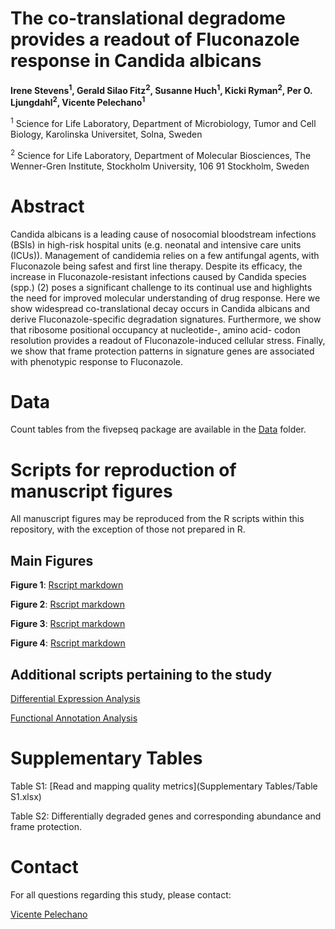 # **The co-translational degradome provides a readout of Fluconazole response in Candida albicans**

**Irene Stevens<sup>1</sup>, Gerald Silao Fitz<sup>2</sup>, Susanne Huch<sup>1</sup>, Kicki Ryman<sup>2</sup>, Per O. Ljungdahl<sup>2</sup>, Vicente Pelechano<sup>1</sup>**


<sup>1</sup> Science for Life Laboratory, Department of Microbiology, Tumor and Cell Biology, Karolinska Universitet, Solna, Sweden

<sup>2</sup> Science for Life Laboratory, Department of Molecular Biosciences, The Wenner-Gren Institute, Stockholm University, 106 91 Stockholm, Sweden


# **Abstract**
Candida albicans is a leading cause of nosocomial bloodstream infections (BSIs) in high-risk hospital units (e.g. neonatal and intensive care units (ICUs)). Management of candidemia relies on a few antifungal agents, with Fluconazole being safest and first line therapy. Despite its efficacy, the increase in Fluconazole-resistant infections caused by Candida species (spp.) (2) poses a significant challenge to its continual use and highlights the need for improved molecular understanding of drug response. Here we show widespread co-translational decay occurs in Candida albicans and derive Fluconazole-specific degradation signatures. Furthermore, we show that ribosome positional occupancy at nucleotide-, amino acid- codon resolution provides a readout of Fluconazole-induced cellular stress. Finally, we show that frame protection patterns in signature genes are associated with phenotypic response to Fluconazole.

# **Data**
Count tables from the fivepseq package are available in the [Data](https://github.com/irenestevens8/Candida_degradome/tree/main/Data) folder. 

# **Scripts for reproduction of manuscript figures**
All manuscript figures may be reproduced from the R scripts within this repository, with the exception of those not prepared in R.


## **Main Figures**

**Figure 1**: [Rscript markdown](https://github.com/irenestevens8/Candida_degradome)

**Figure 2**: [Rscript markdown](https://github.com/irenestevens8/Candida_degradome)

**Figure 3**: [Rscript markdown](https://github.com/irenestevens8/Candida_degradome)

**Figure 4**: [Rscript markdown](https://github.com/irenestevens8/Candida_degradome)

## **Additional scripts pertaining to the study**

[Differential Expression Analysis](https://github.com/irenestevens8/Candida_degradome)

[Functional Annotation Analysis](https://david.ncifcrf.gov/)

# **Supplementary Tables** 

Table S1: [Read and mapping quality metrics](Supplementary Tables/Table S1.xlsx)

Table S2: Differentially degraded genes and corresponding abundance and frame protection.

# **Contact** 
For all questions regarding this study, please contact:

[Vicente Pelechano](vicente.pelechano.garcia@ki.se) 

